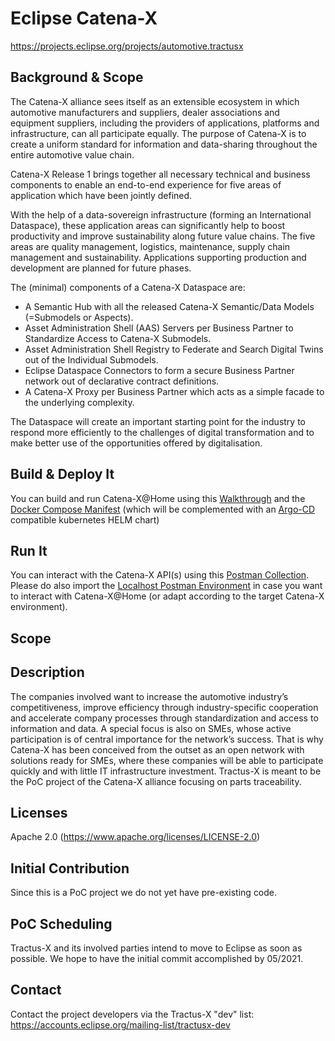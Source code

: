 # Eclipse Catena-X
https://projects.eclipse.org/projects/automotive.tractusx
 
## Background & Scope

The Catena-X alliance sees itself as an extensible ecosystem in which automotive manufacturers and suppliers, dealer associations and equipment suppliers, including the providers of applications, platforms and infrastructure, can all participate equally. The purpose of Catena-X is to create a uniform standard for information and data-sharing throughout the entire automotive value chain.

Catena-X Release 1 brings together all necessary technical and business components to enable an end-to-end experience for five areas of application which have been jointly defined.

With the help of a data-sovereign infrastructure (forming an International Dataspace), these application areas can significantly help to 
boost productivity and improve sustainability along future value chains. The five areas are quality management, logistics, maintenance, 
supply chain management and sustainability. Applications supporting production and development are planned for future phases.

The (minimal) components of a Catena-X Dataspace are:

- A Semantic Hub with all the released Catena-X Semantic/Data Models (=Submodels or Aspects).
- Asset Administration Shell (AAS) Servers per Business Partner to Standardize Access to Catena-X Submodels.
- Asset Administration Shell Registry to Federate and Search Digital Twins out of the Individual Submodels.
- Eclipse Dataspace Connectors to form a secure Business Partner network out of declarative contract definitions.
- A Catena-X Proxy per Business Partner which acts as a simple facade to the underlying complexity.

The Dataspace will create an important starting point for the industry to respond more efficiently to the challenges of 
digital transformation and to make better use of the opportunities offered by digitalisation.

## Build & Deploy It

You can build and run Catena-X@Home using this [Walkthrough](eclipsedataspaceconnector/api-wrapper/README.md) and the [Docker Compose Manifest](eclipsedataspaceconnector/api-wrapper/docker-compose.yml) 
(which will be complemented with an [Argo-CD](https://argoproj.github.io/cd/) compatible kubernetes HELM chart)

## Run It

You can interact with the Catena-X API(s) using this [Postman Collection](catenax.postman_collection.json).
Please do also import the [Localhost Postman Environment](catenax.localhost.postman_environment.json) in case you want to
interact with Catena-X@Home (or adapt according to the target Catena-X environment).

## Scope

 
## Description
The companies involved want to increase the automotive industry’s competitiveness, improve efficiency through industry-specific cooperation and accelerate company processes through standardization and access to information and data. A special focus is also on SMEs, whose active participation is of central importance for the network’s success. That is why Catena-X has been conceived from the outset as an open network with solutions ready for SMEs, where these companies will be able to participate quickly and with little IT infrastructure investment. Tractus-X is meant to be the PoC project of the Catena-X alliance focusing on parts traceability.
 
## Licenses
Apache 2.0 (https://www.apache.org/licenses/LICENSE-2.0)

## Initial Contribution
Since this is a PoC project we do not yet have pre-existing code.
 
## PoC Scheduling
Tractus-X and its involved parties intend to move to Eclipse as soon as possible. We hope to have the initial commit accomplished by 05/2021.

## Contact
Contact the project developers via the Tractus-X "dev" list: 
https://accounts.eclipse.org/mailing-list/tractusx-dev
